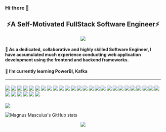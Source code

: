 ### Hi there 👋 

<h2 align="center">⚡A Self-Motivated FullStack Software Engineer⚡</h2>

<p align="center">
  <img src="https://www.springboard.com/blog/wp-content/uploads/2022/06/what-does-a-coder-do-2022-career-guide-1.jpg" />
</p>

<h4>🌱 As a dedicated, collaborative and highly skilled Software Engineer, I have accumulated much experience conducting web application development using the frontend and backend frameworks.</h4>
<h4>🔭 I’m currently learning PowerBI, Kafka</h4>
<hr>


#### ![](https://img.shields.io/badge/Django-blue) ![](https://img.shields.io/badge/Python-blue) ![](https://img.shields.io/badge/Selenium-blue) ![](https://img.shields.io/badge/BeautifulSoup-blue) ![](https://img.shields.io/badge/Pandas-blue) ![](https://img.shields.io/badge/Numpy-blue) ![](https://img.shields.io/badge/Flask-blue) ![](https://img.shields.io/badge/Vue-blue) ![](https://img.shields.io/badge/Nuxt-blue) ![](https://img.shields.io/badge/React-blue) ![](https://img.shields.io/badge/Typescript-blue) ![](https://img.shields.io/badge/Next-blue) ![](https://img.shields.io/badge/Node-blue) ![](https://img.shields.io/badge/Database-blue) ![](https://img.shields.io/badge/Tailwind-blue) ![](https://img.shields.io/badge/AWS-blue) ![](https://img.shields.io/badge/Web3.js-blue) ![](https://img.shields.io/badge/Ethers.js-blue) ![](https://img.shields.io/badge/Blockchain-blue) ![](https://img.shields.io/badge/Ethereum-blue) ![](https://img.shields.io/badge/Solidity-blue) ![](https://img.shields.io/badge/Solana-blue) ![](https://img.shields.io/badge/Tezos-blue) ![](https://img.shields.io/badge/Angular-blue) ![](https://img.shields.io/badge/Web3-blue) ![](https://img.shields.io/badge/Smart%Contract-blue) ![](https://img.shields.io/badge/Golang-blue) ![](https://img.shields.io/badge/Rust-blue) ![](https://img.shields.io/badge/PostgreSQL-blue) ![](https://img.shields.io/badge/AWS-blue) ![](https://img.shields.io/badge/PHP-blue) ![](https://img.shields.io/badge/Laravel-blue)

<img src="https://activity-graph.herokuapp.com/graph?username=SuperButterfly&bg_color=000000&color=00ffff&line=00ffff&point=ffffff&area=true&hide_border=true"/>
<br/>

![Magnus Masculus's GitHub stats](https://github-readme-stats.vercel.app/api?username=SuperButterfly&theme=radical&hide_border=true&show_icons=true)


<p align="center" style="margin-bottom: 10px;">
    <img src="https://github-profile-trophy.vercel.app/?username=SuperButterfly&column=7&theme=onedark"/>
</p>



